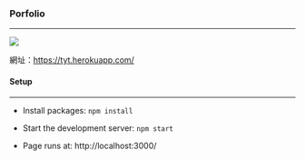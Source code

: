 ### Porfolio 
------------

![](https://i.imgur.com/CfGqMJQ.png)

網址：https://tyt.herokuapp.com/

#### Setup
------------
- Install packages: 
`npm install`

- Start the development server:
`npm start`

- Page runs at:
http://localhost:3000/
